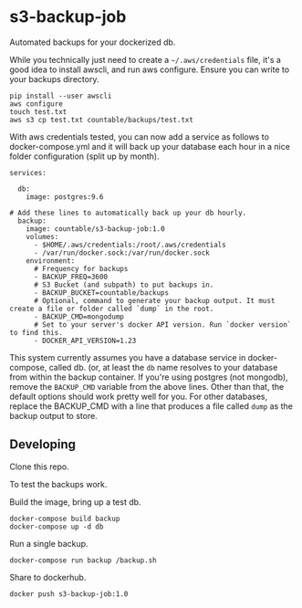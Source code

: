 # s3-backup-job

Automated backups for your dockerized db.

While you technically just need to create a `~/.aws/credentials` file, it's a good idea to install awscli, and run aws configure. Ensure you can write to your backups directory.

```
pip install --user awscli
aws configure
touch test.txt
aws s3 cp test.txt countable/backups/test.txt
```

With aws credentials tested, you can now add a service as follows to docker-compose.yml and it will back up your database each hour in a nice folder configuration (split up by month).

```
services:

  db:
    image: postgres:9.6
  
# Add these lines to automatically back up your db hourly.
  backup:
    image: countable/s3-backup-job:1.0
    volumes:
      - $HOME/.aws/credentials:/root/.aws/credentials
      - /var/run/docker.sock:/var/run/docker.sock
    environment:
      # Frequency for backups
      - BACKUP_FREQ=3600
      # S3 Bucket (and subpath) to put backups in.
      - BACKUP_BUCKET=countable/backups
      # Optional, command to generate your backup output. It must create a file or folder called `dump` in the root.
      - BACKUP_CMD=mongodump
      # Set to your server's docker API version. Run `docker version` to find this.
      - DOCKER_API_VERSION=1.23
```

This system currently assumes you have a database service in docker-compose, called db. (or, at least the `db` name resolves to your database from within the backup container. If you're using postgres (not mongodb), remove the `BACKUP_CMD` variable from the above lines. Other than that, the default options should work pretty well for you. For other databases, replace the BACKUP_CMD with a line that produces a file called `dump` as the backup output to store.


## Developing

Clone this repo.

To test the backups work.

Build the image, bring up a test db.
```
docker-compose build backup
docker-compose up -d db
```

Run a single backup.
```
docker-compose run backup /backup.sh
```

Share to dockerhub.
```
docker push s3-backup-job:1.0
```
